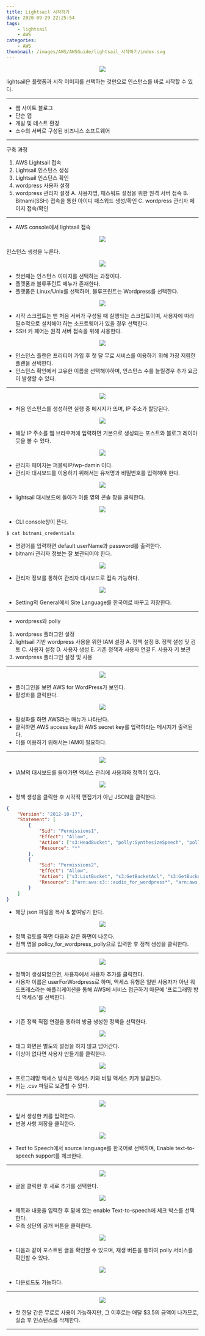 ```yaml
---
title: Lightsail 시작하기
date: 2020-09-29 22:25:54
tags:
    - lightsail
    - AWS
categories:
    - AWS
thumbnail: /images/AWS/AWSGuide/lightsail_시작하기/index.svg
---
```


<p align="center"><img src="/images/AWS/AWSGuide/lightsail_시작하기/index.svg"></p>

lightsail은 플랫폼과 시작 이미지를 선택하는 것만으로 인스턴스를 바로 시작할 수 있다.

---

-   웹 사이트 블로그
-   단순 앱
-   개발 및 테스트 환경
-   소수의 서버로 구성된 비즈니스 소프트웨어

---

구축 과정

1. AWS Lightsail 접속
2. Lightsail 인스턴스 생성
3. Lightsail 인스턴스 확인
4. wordpress 사용자 설정
5. wordpress 관리자 설정
   A. 사용자명, 패스워드 설정을 위한 원격 서버 접속
   B. Bitnami(SSH) 접속을 통한 아이디 패스워드 생성/확인
   C. wordpress 관리자 페이지 접속/확인

---

-   AWS console에서 lightsail 접속

<p align="center"><img src="/images/AWS/AWSGuide/lightsail_시작하기/lightsailStart.jpg"></p>

인스턴스 생성을 누른다.

<p align="center"><img src="/images/AWS/AWSGuide/lightsail_시작하기/lightsailStart1.jpg"></p>

-   첫번째는 인스턴스 이미지를 선택하는 과정이다.
-   플랫폼과 블루푸린트 메뉴가 존재한다.
-   플랫폼은 Linux/Unix를 선택하며, 블루프린트는 Wordpress를 선택한다.

<p align="center"><img src="/images/AWS/AWSGuide/lightsail_시작하기/lightsailStart2.jpg"></p>

-   시작 스크립트는 맨 처음 서버가 구성될 때 실행되는 스크립트이며, 사용자에 따라 필수적으로 설치해야 하는 소프트웨어가 있을 경우 선택한다.
-   SSH 키 페어는 원격 서버 접속을 위해 사용한다.

<p align="center"><img src="/images/AWS/AWSGuide/lightsail_시작하기/lightsailStart3.jpg"></p>

-   인스턴스 플랜은 프리티어 가입 후 첫 달 무료 서비스를 이용하기 위해 가장 저렴한 플랜을 선택한다.
-   인스턴스 확인에서 고유한 이름을 선택해야하며, 인스턴스 수를 늘릴경우 추가 요금이 발생할 수 있다.

---

<p align="center"><img src="/images/AWS/AWSGuide/lightsail_시작하기/lightsailStart4.jpg"></p>

-   처음 인스턴스를 생성하면 실행 중 메시지가 뜨며, IP 주소가 할당된다.

<p align="center"><img src="/images/AWS/AWSGuide/lightsail_시작하기/lightsailStart5.jpg"></p>

-   해당 IP 주소를 웹 브라우저에 입력하면 기본으로 생성되는 포스트와 블로그 레이아웃을 볼 수 있다.

<p align="center"><img src="/images/AWS/AWSGuide/lightsail_시작하기/lightsailStart6.jpg"></p>

-   관리자 페이지는 퍼블릭IP/wp-damin 이다.
-   관리자 대시보드를 이용하기 위해서는 유저명과 비밀번호를 입력해야 한다.

<p align="center"><img src="/images/AWS/AWSGuide/lightsail_시작하기/lightsailStart7.jpg"></p>

-   lightsail 대시보드에 돌아가 이름 옆의 콘솔 창을 클릭한다.

<p align="center"><img src="/images/AWS/AWSGuide/lightsail_시작하기/lightsailStart8.jpg"></p>

-   CLI console창이 뜬다.

```bash
$ cat bitnami_credentials
```

-   명령어를 입력하면 default userName과 password를 출력한다.
-   bitnami 관리자 정보는 잘 보관되어야 한다.

<p align="center"><img src="/images/AWS/AWSGuide/lightsail_시작하기/lightsailStart9.jpg"></p>

-   관리자 정보를 통하여 관리자 대시보드로 접속 가능하다.

<p align="center"><img src="/images/AWS/AWSGuide/lightsail_시작하기/lightsailStart10.jpg"></p>

-   Setting의 General에서 Site Language를 한국어로 바꾸고 저장한다.

---

-   wordpress와 polly

1. wordpress 플러그인 설정
2. lightsail 기반 wordpress 사용을 위한 IAM 설정
   A. 정책 설정
   B. 정책 샐성 및 검토
   C. 사용자 설정
   D. 사용자 생성
   E. 기존 정책과 사용자 연결
   F. 사용자 키 보관
3. wordpress 플러그인 설정 및 사용

---

<p align="center"><img src="/images/AWS/AWSGuide/lightsail_시작하기/lightsailStart11.jpg"></p>

-   플러그인을 보면 AWS for WordPress가 보인다.
-   활성화를 클릭한다.

<p align="center"><img src="/images/AWS/AWSGuide/lightsail_시작하기/lightsailStart12jpg"></p>

-   활성화를 하면 AWS라는 매뉴가 나타난다.
-   클릭하면 AWS access key와 AWS secret key를 입력하라는 메시지가 출력된다.
-   이를 이용하기 위해서는 IAM이 필요하다.

---

<p align="center"><img src="/images/AWS/AWSGuide/lightsail_시작하기/lightsailStart13.jpg"></p>

-   IAM의 대시보드를 들어가면 액세스 관리에 사용자와 정책이 있다.

<p align="center"><img src="/images/AWS/AWSGuide/lightsail_시작하기/lightsailStart14.jpg"></p>

-   정책 생성을 클릭한 후 시각적 편집기가 아닌 JSON을 클릭한다.

```json
{
    "Version": "2012-10-17",
    "Statement": [
        {
            "Sid": "Permissions1",
            "Effect": "Allow",
            "Action": ["s3:HeadBucket", "polly:SynthesizeSpeech", "polly:DescribeVoices", "translate:TranslateText"],
            "Resource": "*"
        },
        {
            "Sid": "Permissions2",
            "Effect": "Allow",
            "Action": ["s3:ListBucket", "s3:GetBucketAcl", "s3:GetBucketPolicy", "s3:PutObject", "s3:DeleteObject", "s3:CreateBucket", "s3:PutObjectAcl"],
            "Resource": ["arn:aws:s3:::audio_for_wordpress*", "arn:aws:s3:::audio-for-wordpress*"]
        }
    ]
}
```

-   해당 json 파일을 복사 & 붙여넣기 한다.

<p align="center"><img src="/images/AWS/AWSGuide/lightsail_시작하기/lightsailStart15.jpg"></p>

-   정책 검토를 하면 다음과 같은 화면이 나온다.
-   정책 명을 policy_for_wordpress_polly으로 입력한 후 정책 생성을 클릭한다.

---

<p align="center"><img src="/images/AWS/AWSGuide/lightsail_시작하기/lightsailStart16.jpg"></p>

-   정책이 생성되었으면, 사용자에서 사용자 추가를 클릭한다.
-   사용자 이름은 userForWordpress로 하며, 액세스 유형은 일반 사용자가 아닌 워드프레스라는 애플리케이션을 통해 AWS에 서비스 접근하기 때문에 '프로그래밍 방식 액세스'를 선택한다.

<p align="center"><img src="/images/AWS/AWSGuide/lightsail_시작하기/lightsailStart17.jpg"></p>

-   기존 정책 직접 연결을 통하여 방금 생성한 정책을 선택한다.

<p align="center"><img src="/images/AWS/AWSGuide/lightsail_시작하기/lightsailStart18.jpg"></p>

-   태그 화면은 별도의 설정을 하지 않고 넘어간다.
-   이상이 없다면 사용자 만들기를 클릭한다.

<p align="center"><img src="/images/AWS/AWSGuide/lightsail_시작하기/lightsailStart19.jpg"></p>

-   프로그래밍 액세스 방식은 액세스 키와 비밀 액세스 키가 발급된다.
-   키는 .csv 파일로 보관할 수 있다.

---

<p align="center"><img src="/images/AWS/AWSGuide/lightsail_시작하기/lightsailStart20.jpg"></p>

-   앞서 생성한 키를 입력한다.
-   변경 사항 저장을 클릭한다.

<p align="center"><img src="/images/AWS/AWSGuide/lightsail_시작하기/lightsailStart21.jpg"></p>

-   Text to Speech에서 source language를 한국어로 선택하며, Enable text-to-speech support를 체크한다.

---

<p align="center"><img src="/images/AWS/AWSGuide/lightsail_시작하기/lightsailStart22.jpg"></p>

-   글을 클릭한 후 새로 추가를 선택한다.

<p align="center"><img src="/images/AWS/AWSGuide/lightsail_시작하기/lightsailStart23.jpg"></p>

-   제목과 내용을 입력한 후 밑에 있는 enable Text-to-speech에 체크 박스를 선택한다.
-   우측 상단의 공개 버튼을 클릭한다.

<p align="center"><img src="/images/AWS/AWSGuide/lightsail_시작하기/lightsailStart24.jpg"></p>

-   다음과 같이 포스트된 글을 확인할 수 있으며, 재생 버튼을 통하여 polly 서비스를 확인할 수 있다.

<p align="center"><img src="/images/AWS/AWSGuide/lightsail_시작하기/lightsailStart25.jpg"></p>

-   다운로드도 가능하다.

---

<p align="center"><img src="/images/AWS/AWSGuide/lightsail_시작하기/lightsailStart26.jpg"></p>

-   첫 한달 간은 무료로 사용이 가능하지만, 그 이후로는 매달 $3.5의 금액이 나가므로, 실습 후 인스턴스를 삭제한다.

---
